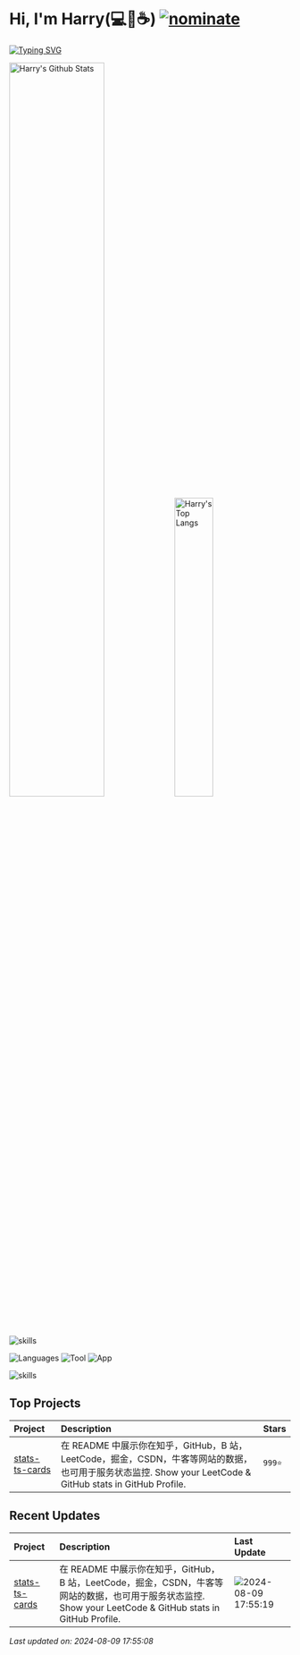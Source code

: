 # Hi, I'm Harry(💻💖☕) [![nominate](https://img.shields.io/badge/nominate-%20@warengonzaga%20as%20GitHub%20Star-yellow.svg?logo=github&labelColor=181717&longCache=true&style=flat-square)](https://stars.github.com/nominate)

[![Typing SVG](https://readme-typing-svg.herokuapp.com?font=comfortaa&color=016EEA&size=24&width=500&lines=Welcome+to+Harry's+Github)](https://git.io/typing-svg)

<p>
  <img src="https://github-readme-stats.vercel.app/api?username=HarryYe66&show_icons=true&hide_border=true" alt="Harry's Github Stats" width="58%" />
  <img src="https://github-readme-stats.vercel.app/api/top-langs/?username=HarryYe66&layout=compact&hide_border=true&langs_count=10" alt="Harry's Top Langs" width="37%" /> 
</p>

![skills](https://skillicons.dev/icons?i=php,py,html,jquery,css,js,ts,nodejs,npm,yarn,cloudflare,md,discord,github,gmail,ps,powershell,postman,vercel,htmx,express,electron,vite,react,twitter,instagram,docker,ipfs,linux,nginx,mysql,mongodb,redis,sqlite,githubactions,vscode&perline=12)

![Languages](https://skill-icon-ts.vercel.app/icons?i=react,vue,vite,php,html,htmx,js,JQuery,css,less,ts,nodejs)
![Tool](https://skill-icon-ts.vercel.app/icons?i=mysql,redis,MongoDB,rabbitmq)
![App](https://skill-icon-ts.vercel.app/icons?i=photoshop,Sublime,vscode)

![skills](https://skill-icon-ts.vercel.app/icons?i=react,vue,php,html,js,css,ts,nodejs,npm,yarn,cloudflare,md,discord,github,gmail,ps,powershell,postman,vercel,htmx,express,electron,vite,react,twitter,instagram,docker,ipfs,linux,nginx,mysql,mongodb,redis,sqlite,githubactions,vscode&perline=12)

## Top Projects

| Project                                                       | Description                                                                                                                                                | Stars   |
| :------------------------------------------------------------ | :--------------------------------------------------------------------------------------------------------------------------------------------------------- | :------ |
| [stats-ts-cards](https://github.com/HarryYe66/stats-ts-cards) | 在 README 中展示你在知乎，GitHub，B 站，LeetCode，掘金，CSDN，牛客等网站的数据，也可用于服务状态监控. Show your LeetCode & GitHub stats in GitHub Profile. | `999⭐` |

## Recent Updates

| Project                                                       | Description                                                                                                                                                | Last Update                                                                                                  |
| :------------------------------------------------------------ | :--------------------------------------------------------------------------------------------------------------------------------------------------------- | :----------------------------------------------------------------------------------------------------------- |
| [stats-ts-cards](https://github.com/HarryYe66/stats-ts-cards) | 在 README 中展示你在知乎，GitHub，B 站，LeetCode，掘金，CSDN，牛客等网站的数据，也可用于服务状态监控. Show your LeetCode & GitHub stats in GitHub Profile. | ![2024-08-09 17:55:19](https://img.shields.io/badge/2024--08--01-21%3A29%3A19-brightgreen?style=flat-square) |

_Last updated on: 2024-08-09 17:55:08_
